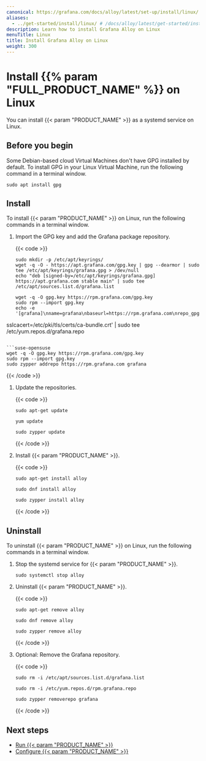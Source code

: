 ```yaml
---
canonical: https://grafana.com/docs/alloy/latest/set-up/install/linux/
aliases:
  - ../get-started/install/linux/ # /docs/alloy/latest/get-started/install/linux/
description: Learn how to install Grafana Alloy on Linux
menuTitle: Linux
title: Install Grafana Alloy on Linux
weight: 300
---
```


# Install {{% param "FULL_PRODUCT_NAME" %}} on Linux

You can install {{< param "PRODUCT_NAME" >}} as a systemd service on Linux.

## Before you begin

Some Debian-based cloud Virtual Machines don't have GPG installed by default.
To install GPG in your Linux Virtual Machine, run the following command in a terminal window.

```shell
sudo apt install gpg
```

## Install

To install {{< param "PRODUCT_NAME" >}} on Linux, run the following commands in a terminal window.

1. Import the GPG key and add the Grafana package repository.

   {{< code >}}
   ```debian-ubuntu
   sudo mkdir -p /etc/apt/keyrings/
   wget -q -O - https://apt.grafana.com/gpg.key | gpg --dearmor | sudo tee /etc/apt/keyrings/grafana.gpg > /dev/null
   echo "deb [signed-by=/etc/apt/keyrings/grafana.gpg] https://apt.grafana.com stable main" | sudo tee /etc/apt/sources.list.d/grafana.list
   ```

   ```rhel-fedora
   wget -q -O gpg.key https://rpm.grafana.com/gpg.key
   sudo rpm --import gpg.key
   echo -e '[grafana]\nname=grafana\nbaseurl=https://rpm.grafana.com\nrepo_gpgcheck=1\nenabled=1\ngpgcheck=1\ngpgkey=https://rpm.grafana.com/gpg.key\nsslverify=1
sslcacert=/etc/pki/tls/certs/ca-bundle.crt' | sudo tee /etc/yum.repos.d/grafana.repo
   ```

   ```suse-opensuse
   wget -q -O gpg.key https://rpm.grafana.com/gpg.key
   sudo rpm --import gpg.key
   sudo zypper addrepo https://rpm.grafana.com grafana
   ```
   {{< /code >}}

1. Update the repositories.

   {{< code >}}
   ```debian-ubuntu
   sudo apt-get update
   ```

   ```rhel-fedora
   yum update
   ```

   ```suse-opensuse
   sudo zypper update
   ```
   {{< /code >}}

1. Install {{< param "PRODUCT_NAME" >}}.

   {{< code >}}
   ```debian-ubuntu
   sudo apt-get install alloy
   ```

   ```rhel-fedora
   sudo dnf install alloy
   ```

   ```suse-opensuse
   sudo zypper install alloy
   ```
   {{< /code >}}

## Uninstall

To uninstall {{< param "PRODUCT_NAME" >}} on Linux, run the following commands in a terminal window.

1. Stop the systemd service for {{< param "PRODUCT_NAME" >}}.

   ```All-distros
   sudo systemctl stop alloy
   ```

1. Uninstall {{< param "PRODUCT_NAME" >}}.

   {{< code >}}
   ```debian-ubuntu
   sudo apt-get remove alloy
   ```

   ```rhel-fedora
   sudo dnf remove alloy
   ```

   ```suse-opensuse
   sudo zypper remove alloy
   ```
   {{< /code >}}

1. Optional: Remove the Grafana repository.

   {{< code >}}
   ```debian-ubuntu
   sudo rm -i /etc/apt/sources.list.d/grafana.list
   ```

   ```rhel-fedora
   sudo rm -i /etc/yum.repos.d/rpm.grafana.repo
   ```

   ```suse-opensuse
   sudo zypper removerepo grafana
   ```
   {{< /code >}}

## Next steps

- [Run {{< param "PRODUCT_NAME" >}}][Run]
- [Configure {{< param "PRODUCT_NAME" >}}][Configure]

[Run]: ../../run/linux/
[Configure]: ../../../tasks/configure/configure-linux/
